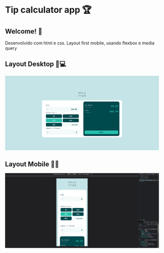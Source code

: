 # Tip calculator app 🏆

## Welcome! 👋

Desenvolvido com html e css. Layout first mobile, usando flexbox e media query

## Layout Desktop 🎨💻

![Layout Desktop](./images/layout-desktop.png)

## Layout Mobile 🎨📱

![Layout Mobile](./images/layout-mobile.png)

